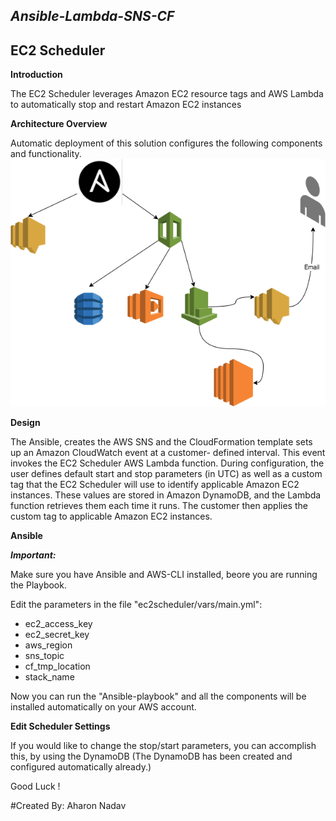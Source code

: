 *Ansible-Lambda-SNS-CF*
-
EC2 Scheduler
-
 **Introduction**

The EC2 Scheduler leverages Amazon EC2 resource tags and AWS Lambda to automatically stop and restart Amazon EC2 instances

**Architecture Overview**

Automatic deployment of this solution configures the following components and functionality.
![Ansible-ec2 Scheduler](Scheduler.png)

 **Design**

The Ansible, creates the AWS SNS and the CloudFormation template sets up an Amazon CloudWatch event at a customer- defined interval. This event invokes the EC2 Scheduler AWS Lambda function. During configuration, the user defines default start and stop parameters (in UTC) as well as a custom tag that the EC2 Scheduler will use to identify applicable Amazon EC2 instances. These values are stored in Amazon DynamoDB, and the Lambda function retrieves them each time it runs. The customer then applies the custom tag to applicable Amazon EC2 instances.

**Ansible**

***Important:***
 
Make sure you have Ansible and AWS-CLI installed, beore you are running the Playbook.

Edit the parameters in the file "ec2scheduler/vars/main.yml":
- ec2_access_key
- ec2_secret_key
- aws_region
- sns_topic
- cf_tmp_location
- stack_name

Now you can run the "Ansible-playbook" and all the components will be installed automatically on your AWS account.

**Edit Scheduler Settings**

If you would like to change the stop/start parameters, you can accomplish this, by using the DynamoDB (The DynamoDB has been created and configured automatically already.)


Good Luck !

#Created By: Aharon Nadav
